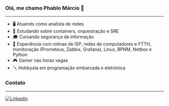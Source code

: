 ### Olá, me chamo Phablo Márcio 👋
---

- 🖥️ Atuando como analista de redes 
- 👀 Estudando sobre containers, orquestração e SRE
- 🎓 Cursando segurança da informação
- 💼 Experiência com rotinas de ISP, redes de computadores e FTTH, monitoração (Prometeus, Zabbix, Grafana), Linux, BPNM, Netbox e
Python
- 🎮 Gamer nas horas vagas
- 🪛 Hobbysta em programação embarcada e eletrônica

### Contato
---
<a href="https://abre.ai/eh3c">![Linkedin](https://img.shields.io/badge/LinkedIn-0077B5?style=for-the-badge&logo=linkedin&logoColor=white)</a>

<!---
Phmarcio/Phmarcio is a ✨ special ✨ repository because its `README.md` (this file) appears on your GitHub profile.
You can click the Preview link to take a look at your changes.
--->
